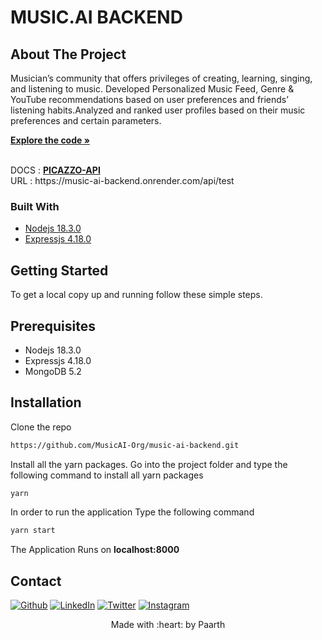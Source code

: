 # MUSIC.AI BACKEND
## About The Project 
Musician’s community that offers privileges of creating, learning, singing, and listening to music. Developed Personalized Music Feed, Genre & YouTube recommendations based on user preferences and friends’ listening habits.Analyzed and ranked user profiles based on their music preferences and certain parameters.
<!-- PROJECT LOGO -->
<p align="center">
 <p>
    <a href="./api"><strong> Explore the code » </strong></a>
    <br />
    <br />
  <p>
      DOCS : <a href="https://documenter.getpostman.com/view/18563762/2s9YsKgXyK" target="_blank" ><strong> PICAZZO-API</strong></a></br>
      URL : https://music-ai-backend.onrender.com/api/test

</p>    
</p>
</p>

<!-- ABOUT THE PROJECT -->

### Built With

* [Nodejs 18.3.0](https://nodejs.org/en/)
* [Expressjs 4.18.0](https://expressjs.com/)

<!-- GETTING STARTED -->
## Getting Started

To get a local copy up and running follow these simple steps.

## Prerequisites
- Nodejs 18.3.0 
- Expressjs 4.18.0
- MongoDB 5.2

## Installation
Clone the repo
   ```sh
   https://github.com/MusicAI-Org/music-ai-backend.git
   ```
Install all the yarn packages. Go into the project folder and type the following command to install all yarn packages
```bash
yarn
```
In order to run the application Type the following command
```bash
yarn start
```
The Application Runs on **localhost:8000**

<!-- CONTACT -->
## Contact

<a href="https://paarth2608.github.io/portfolio_website/" target="_blank"><img alt="Github" src="https://img.shields.io/badge/-Website-brightgreen?style=for-the-badge&logo=appveyor&logoColor=white&color=999900&logo=data:null" /></a>
<a href="https://www.linkedin.com/in/paarth-jain-470522208/" target="_blank"><img alt="LinkedIn" src="https://img.shields.io/badge/linkedin-%230077B5.svg?&style=for-the-badge&logo=linkedin&logoColor=white" /></a>
<a href="https://twitter.com/PAARTHJAIN7" target="_blank"><img alt="Twitter" src="https://img.shields.io/badge/twitter-%231DA1F2.svg?&style=for-the-badge&logo=twitter&logoColor=white" /></a>
<a href="https://www.instagram.com/_paarth7_/" target="_blank"><img alt="Instagram" src="https://img.shields.io/badge/instagram-%FF69B4.svg?&style=for-the-badge&logo=instagram&logoColor=white&color=cd486b" /></a>

<p align="center">
Made with :heart: by Paarth
</p>

